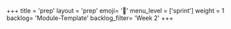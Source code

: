 +++
title = 'prep'
layout = 'prep'
emoji= '📝'
menu_level = ['sprint']
weight = 1
backlog= 'Module-Template'
backlog_filter= 'Week 2'
+++



